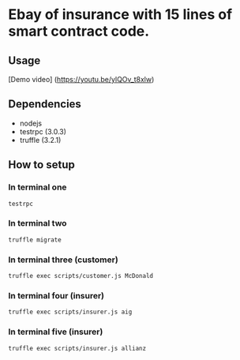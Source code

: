 # Ebay of insurance with 15 lines of smart contract code.

## Usage

[Demo video] (https://youtu.be/ylQOv_t8xlw)

## Dependencies

- nodejs
- testrpc (3.0.3)
- truffle (3.2.1)

## How to setup

### In terminal one

```
testrpc
```

### In terminal two

```
truffle migrate
```

### In terminal three (customer)

```
truffle exec scripts/customer.js McDonald
```

### In terminal four (insurer)

```
truffle exec scripts/insurer.js aig
```

### In terminal five (insurer)

```
truffle exec scripts/insurer.js allianz
```
